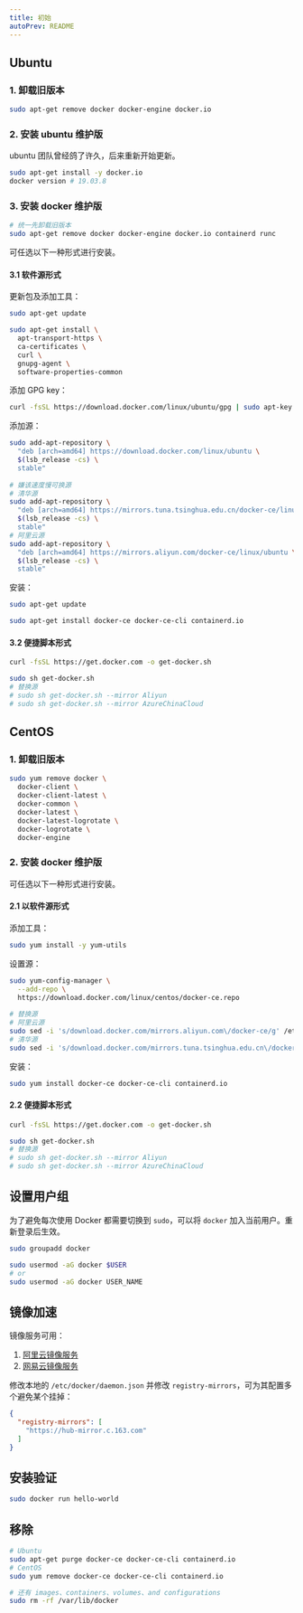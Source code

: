 ```yaml
---
title: 初始
autoPrev: README
---
```


## Ubuntu

### 1. 卸载旧版本

```bash
sudo apt-get remove docker docker-engine docker.io
```

### 2. 安装 ubuntu 维护版

ubuntu 团队曾经鸽了许久，后来重新开始更新。

```bash
sudo apt-get install -y docker.io
docker version # 19.03.8
```

### 3. 安装 docker 维护版

```bash
# 统一先卸载旧版本
sudo apt-get remove docker docker-engine docker.io containerd runc
```

可任选以下一种形式进行安装。

#### 3.1 软件源形式

更新包及添加工具：

```bash
sudo apt-get update

sudo apt-get install \
  apt-transport-https \
  ca-certificates \
  curl \
  gnupg-agent \
  software-properties-common
```

添加 GPG key：

```bash
curl -fsSL https://download.docker.com/linux/ubuntu/gpg | sudo apt-key add -
```

添加源：

```bash
sudo add-apt-repository \
  "deb [arch=amd64] https://download.docker.com/linux/ubuntu \
  $(lsb_release -cs) \
  stable"
 
# 嫌该速度慢可换源
# 清华源
sudo add-apt-repository \
  "deb [arch=amd64] https://mirrors.tuna.tsinghua.edu.cn/docker-ce/linux/ubuntu \
  $(lsb_release -cs) \
  stable"
# 阿里云源
sudo add-apt-repository \
  "deb [arch=amd64] https://mirrors.aliyun.com/docker-ce/linux/ubuntu \
  $(lsb_release -cs) \
  stable"
```

安装：

```bash
sudo apt-get update

sudo apt-get install docker-ce docker-ce-cli containerd.io
```

#### 3.2 便捷脚本形式

```bash
curl -fsSL https://get.docker.com -o get-docker.sh

sudo sh get-docker.sh
# 替换源
# sudo sh get-docker.sh --mirror Aliyun
# sudo sh get-docker.sh --mirror AzureChinaCloud
```



## CentOS

### 1. 卸载旧版本

```bash
sudo yum remove docker \
  docker-client \
  docker-client-latest \
  docker-common \
  docker-latest \
  docker-latest-logrotate \
  docker-logrotate \
  docker-engine
```

### 2. 安装 docker 维护版

可任选以下一种形式进行安装。

#### 2.1 以软件源形式

添加工具：

```bash
sudo yum install -y yum-utils
```

设置源：

```bash
sudo yum-config-manager \
  --add-repo \
  https://download.docker.com/linux/centos/docker-ce.repo
  
# 替换源
# 阿里云源
sudo sed -i 's/download.docker.com/mirrors.aliyun.com\/docker-ce/g' /etc/yum.repos.d/docker-ce.repo
# 清华源
sudo sed -i 's/download.docker.com/mirrors.tuna.tsinghua.edu.cn\/docker-ce/g' /etc/yum.repos.d/docker-ce.repo
```

安装：

```bash
sudo yum install docker-ce docker-ce-cli containerd.io
```

#### 2.2 便捷脚本形式

```bash
curl -fsSL https://get.docker.com -o get-docker.sh

sudo sh get-docker.sh
# 替换源
# sudo sh get-docker.sh --mirror Aliyun
# sudo sh get-docker.sh --mirror AzureChinaCloud
```



## 设置用户组

为了避免每次使用 Docker 都需要切换到 `sudo`，可以将 `docker` 加入当前用户。重新登录后生效。

```bash
sudo groupadd docker

sudo usermod -aG docker $USER
# or
sudo usermod -aG docker USER_NAME
```



## 镜像加速

镜像服务可用：

1. [阿里云镜像服务](https://cr.console.aliyun.com/cn-hangzhou/instances/mirrors)
2. [网易云镜像服务](https://www.163yun.com/help/documents/56918246390157312)

修改本地的 `/etc/docker/daemon.json` 并修改 `registry-mirrors`，可为其配置多个避免某个挂掉：

```json
{
  "registry-mirrors": [
    "https://hub-mirror.c.163.com"
  ]
}
```



## 安装验证

```bash
sudo docker run hello-world
```



## 移除

```bash
# Ubuntu
sudo apt-get purge docker-ce docker-ce-cli containerd.io
# CentOS
sudo yum remove docker-ce docker-ce-cli containerd.io

# 还有 images、containers、volumes、and configurations
sudo rm -rf /var/lib/docker
```